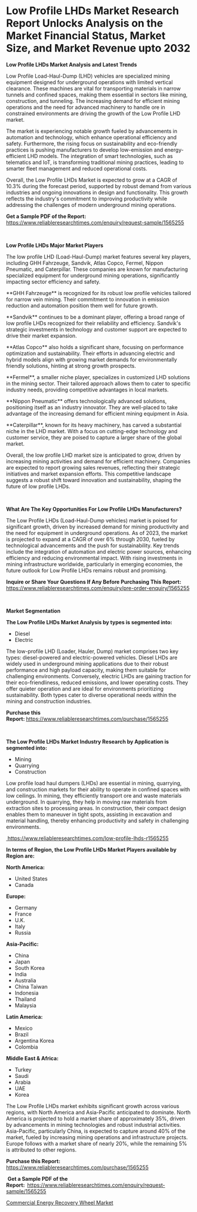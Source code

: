 <p><h1>Low Profile LHDs Market Research Report Unlocks Analysis on the Market Financial Status, Market Size, and Market Revenue upto 2032</h1></p><p><strong>Low Profile LHDs Market Analysis and Latest Trends</strong></p>
<p><p>Low Profile Load-Haul-Dump (LHD) vehicles are specialized mining equipment designed for underground operations with limited vertical clearance. These machines are vital for transporting materials in narrow tunnels and confined spaces, making them essential in sectors like mining, construction, and tunneling. The increasing demand for efficient mining operations and the need for advanced machinery to handle ore in constrained environments are driving the growth of the Low Profile LHD market.</p><p>The market is experiencing notable growth fueled by advancements in automation and technology, which enhance operational efficiency and safety. Furthermore, the rising focus on sustainability and eco-friendly practices is pushing manufacturers to develop low-emission and energy-efficient LHD models. The integration of smart technologies, such as telematics and IoT, is transforming traditional mining practices, leading to smarter fleet management and reduced operational costs.</p><p>Overall, the Low Profile LHDs Market is expected to grow at a CAGR of 10.3% during the forecast period, supported by robust demand from various industries and ongoing innovations in design and functionality. This growth reflects the industry's commitment to improving productivity while addressing the challenges of modern underground mining operations.</p></p>
<p><strong>Get a Sample PDF of the Report:&nbsp;</strong> <a href="https://www.reliableresearchtimes.com/enquiry/request-sample/1565255?utm_campaign=3548&utm_medium=2&utm_source=Github&utm_content=ia&utm_term=11042025&utm_id=low-profile-lhds">https://www.reliableresearchtimes.com/enquiry/request-sample/1565255</a></p>
<p>&nbsp;</p>
<p><strong>Low Profile LHDs Major Market Players</strong></p>
<p><p>The low profile LHD (Load-Haul-Dump) market features several key players, including GHH Fahrzeuge, Sandvik, Atlas Copco, Fermel, Nippon Pneumatic, and Caterpillar. These companies are known for manufacturing specialized equipment for underground mining operations, significantly impacting sector efficiency and safety.</p><p>**GHH Fahrzeuge** is recognized for its robust low profile vehicles tailored for narrow vein mining. Their commitment to innovation in emission reduction and automation position them well for future growth. </p><p>**Sandvik** continues to be a dominant player, offering a broad range of low profile LHDs recognized for their reliability and efficiency. Sandvik's strategic investments in technology and customer support are expected to drive their market expansion.</p><p>**Atlas Copco** also holds a significant share, focusing on performance optimization and sustainability. Their efforts in advancing electric and hybrid models align with growing market demands for environmentally friendly solutions, hinting at strong growth prospects.</p><p>**Fermel**, a smaller niche player, specializes in customized LHD solutions in the mining sector. Their tailored approach allows them to cater to specific industry needs, providing competitive advantages in local markets.</p><p>**Nippon Pneumatic** offers technologically advanced solutions, positioning itself as an industry innovator. They are well-placed to take advantage of the increasing demand for efficient mining equipment in Asia.</p><p>**Caterpillar**, known for its heavy machinery, has carved a substantial niche in the LHD market. With a focus on cutting-edge technology and customer service, they are poised to capture a larger share of the global market.</p><p>Overall, the low profile LHD market size is anticipated to grow, driven by increasing mining activities and demand for efficient machinery. Companies are expected to report growing sales revenues, reflecting their strategic initiatives and market expansion efforts. This competitive landscape suggests a robust shift toward innovation and sustainability, shaping the future of low profile LHDs.</p></p>
<p>&nbsp;</p>
<p><strong>What Are The Key Opportunities For Low Profile LHDs Manufacturers?</strong></p>
<p><p>The Low Profile LHDs (Load-Haul-Dump vehicles) market is poised for significant growth, driven by increased demand for mining productivity and the need for equipment in underground operations. As of 2023, the market is projected to expand at a CAGR of over 6% through 2030, fueled by technological advancements and the push for sustainability. Key trends include the integration of automation and electric power sources, enhancing efficiency and reducing environmental impact. With rising investments in mining infrastructure worldwide, particularly in emerging economies, the future outlook for Low Profile LHDs remains robust and promising.</p></p>
<p><strong>Inquire or Share Your Questions If Any Before Purchasing This Report:</strong> <a href="https://www.reliableresearchtimes.com/enquiry/pre-order-enquiry/1565255?utm_campaign=3548&utm_medium=2&utm_source=Github&utm_content=ia&utm_term=11042025&utm_id=low-profile-lhds">https://www.reliableresearchtimes.com/enquiry/pre-order-enquiry/1565255</a></p>
<p>&nbsp;</p>
<p><strong>Market Segmentation</strong></p>
<p><strong>The Low Profile LHDs Market Analysis by types is segmented into:</strong></p>
<p><ul><li>Diesel</li><li>Electric</li></ul></p>
<p><p>The low-profile LHD (Loader, Hauler, Dump) market comprises two key types: diesel-powered and electric-powered vehicles. Diesel LHDs are widely used in underground mining applications due to their robust performance and high payload capacity, making them suitable for challenging environments. Conversely, electric LHDs are gaining traction for their eco-friendliness, reduced emissions, and lower operating costs. They offer quieter operation and are ideal for environments prioritizing sustainability. Both types cater to diverse operational needs within the mining and construction industries.</p></p>
<p><strong>Purchase this Report:&nbsp;</strong><a href="https://www.reliableresearchtimes.com/purchase/1565255?utm_campaign=3548&utm_medium=2&utm_source=Github&utm_content=ia&utm_term=11042025&utm_id=low-profile-lhds">https://www.reliableresearchtimes.com/purchase/1565255</a></p>
<p>&nbsp;</p>
<p><strong>The Low Profile LHDs Market Industry Research by Application is segmented into:</strong></p>
<p><ul><li>Mining</li><li>Quarrying</li><li>Construction</li></ul></p>
<p><p>Low profile load haul dumpers (LHDs) are essential in mining, quarrying, and construction markets for their ability to operate in confined spaces with low ceilings. In mining, they efficiently transport ore and waste materials underground. In quarrying, they help in moving raw materials from extraction sites to processing areas. In construction, their compact design enables them to maneuver in tight spots, assisting in excavation and material handling, thereby enhancing productivity and safety in challenging environments.</p></p>
<p><a href="https://www.reliableresearchtimes.com/low-profile-lhds-r1565255?utm_campaign=3548&utm_medium=2&utm_source=Github&utm_content=ia&utm_term=11042025&utm_id=low-profile-lhds">&nbsp;https://www.reliableresearchtimes.com/low-profile-lhds-r1565255</a></p>
<p><strong>In terms of Region, the Low Profile LHDs Market Players available by Region are:</strong></p>
<p>
    <p> <strong> North America: </strong>
        <ul>
            <li>United States</li>
            <li>Canada</li>
        </ul>
        </p> 
    <p> <strong> Europe: </strong>
        <ul>
            <li>Germany</li>
            <li>France</li>
            <li>U.K.</li>
            <li>Italy</li>
            <li>Russia</li>
        </ul>
        </p> 
    <p> <strong> Asia-Pacific: </strong>
        <ul>
            <li>China</li>
            <li>Japan</li>
            <li>South Korea</li>
            <li>India</li>
            <li>Australia</li>
            <li>China Taiwan</li>
            <li>Indonesia</li>
            <li>Thailand</li>
            <li>Malaysia</li>
        </ul>
        </p> 
    <p> <strong> Latin America: </strong>
        <ul>
            <li>Mexico</li>
            <li>Brazil</li>
            <li>Argentina Korea</li>
            <li>Colombia</li>
        </ul>
        </p> 
    <p> <strong> Middle East & Africa: </strong>
        <ul>
            <li>Turkey</li>
            <li>Saudi</li>
            <li>Arabia</li>
            <li>UAE</li>
            <li>Korea</li>
        </ul>
    </p>
    </p>
<p><p>The Low Profile LHDs market exhibits significant growth across various regions, with North America and Asia-Pacific anticipated to dominate. North America is projected to hold a market share of approximately 35%, driven by advancements in mining technologies and robust industrial activities. Asia-Pacific, particularly China, is expected to capture around 40% of the market, fueled by increasing mining operations and infrastructure projects. Europe follows with a market share of nearly 20%, while the remaining 5% is attributed to other regions.</p></p>
<p><strong>Purchase this Report: </strong><a href="https://www.reliableresearchtimes.com/purchase/1565255?utm_campaign=3548&utm_medium=2&utm_source=Github&utm_content=ia&utm_term=11042025&utm_id=low-profile-lhds">https://www.reliableresearchtimes.com/purchase/1565255</a></p>
<p>&nbsp;<strong>Get a Sample PDF of the Report:&nbsp;&nbsp;</strong><a href="https://www.reliableresearchtimes.com/enquiry/request-sample/1565255?utm_campaign=3548&utm_medium=2&utm_source=Github&utm_content=ia&utm_term=11042025&utm_id=low-profile-lhds">https://www.reliableresearchtimes.com/enquiry/request-sample/1565255</a></p>
<p><strong></strong></p>
<p><p><a href="https://github.com/kumadenthela/Market-Research-Report-List-1/blob/main/commercial-energy-recovery-wheel-market.md?utm_campaign=3548&utm_medium=2&utm_source=Github&utm_content=ia&utm_term=11042025&utm_id=low-profile-lhds">Commercial Energy Recovery Wheel Market</a></p></p>
